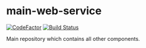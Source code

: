 # main-web-service
[![CodeFactor](https://www.codefactor.io/repository/github/robot-lab/judyst-main-web-service/badge)](https://www.codefactor.io/repository/github/robot-lab/judyst-main-web-service) [![Build Status](https://travis-ci.com/robot-lab/judyst-main-web-service.svg?branch=master)](https://travis-ci.com/robot-lab/judyst-main-web-service)

Main repository which contains all other components.
